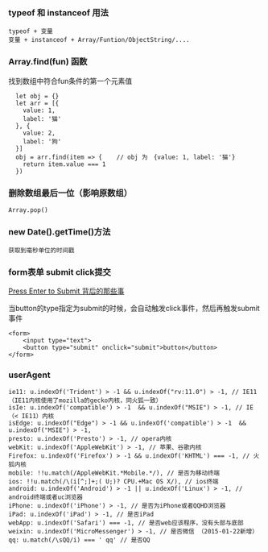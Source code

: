 ### typeof 和 instanceof 用法

    typeof + 变量
    变量 + instanceof + Array/Funtion/ObjectString/....


### Array.find(fun) 函数

  找到数组中符合fun条件的第一个元素值
        
      let obj = {}
      let arr = [{
        value: 1,
        label: '猫'
      }, {
        value: 2,
        label: '狗'
      }]
      obj = arr.find(item => {    // obj 为　{value: 1, label: '猫'}
        return item.value === 1
      })
       
### 删除数组最后一位（影响原数组）

    Array.pop()
    
### new Date().getTime()方法

    获取到毫秒单位的时间戳
    
    
### form表单 submit click提交

[Press Enter to Submit 背后的那些事](http://david-chen-blog.logdown.com/posts/177766-how-forms-submit-when-pressing-enter)

当button的type指定为submit的时候，会自动触发click事件，然后再触发submit事件

    <form>
        <input type="text">
        <button type="submit" onclick="submit">button</button>
    </form>
    
### userAgent

    ie11: u.indexOf('Trident') > -1 && u.indexOf("rv:11.0") > -1, // IE11 （IE11内核使用了mozilla的gecko内核，同火狐一致）
    isIe: u.indexOf('compatible') > -1  && u.indexOf("MSIE") > -1, // IE（< IE11）内核
    isEdge: u.indexOf("Edge") > -1 && u.indexOf('compatible') > -1  && u.indexOf("MSIE") > -1,
    presto: u.indexOf('Presto') > -1, // opera内核
    webKit: u.indexOf('AppleWebKit') > -1, // 苹果、谷歌内核
    Firefox: u.indexOf('Firefox') > -1 && u.indexOf('KHTML') === -1, // 火狐内核
    mobile: !!u.match(/AppleWebKit.*Mobile.*/), // 是否为移动终端
    ios: !!u.match(/\(i[^;]+;( U;)? CPU.+Mac OS X/), // ios终端
    android: u.indexOf('Android') > -1 || u.indexOf('Linux') > -1, // android终端或者uc浏览器
    iPhone: u.indexOf('iPhone') > -1, // 是否为iPhone或者QQHD浏览器
    iPad: u.indexOf('iPad') > -1, // 是否iPad
    webApp: u.indexOf('Safari') === -1, // 是否web应该程序，没有头部与底部
    weixin: u.indexOf('MicroMessenger') > -1, // 是否微信 （2015-01-22新增）
    qq: u.match(/\sQQ/i) === ' qq' // 是否QQ
        
    



